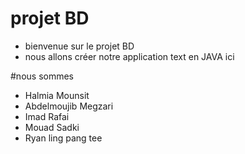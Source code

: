 # projet BD 
- bienvenue sur le projet BD 
- nous allons créer notre application text en JAVA ici

#nous sommes

- Halmia Mounsit
- Abdelmoujib Megzari
- Imad Rafai
- Mouad Sadki
- Ryan ling pang tee
